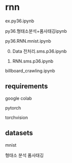 # rnn

ex.py36.ipynb

py36.형태소분석+품사태깅ipynb

py36.RNN.mnist.ipynb

0. Data 전처리.sms.p36.ipynb

1. RNN.sms.p36.ipynb

billboard_crawling.ipynb


## requirements

google colab

pytorch

torchvision

## datasets

mnist

형태소 분석
품사태깅
